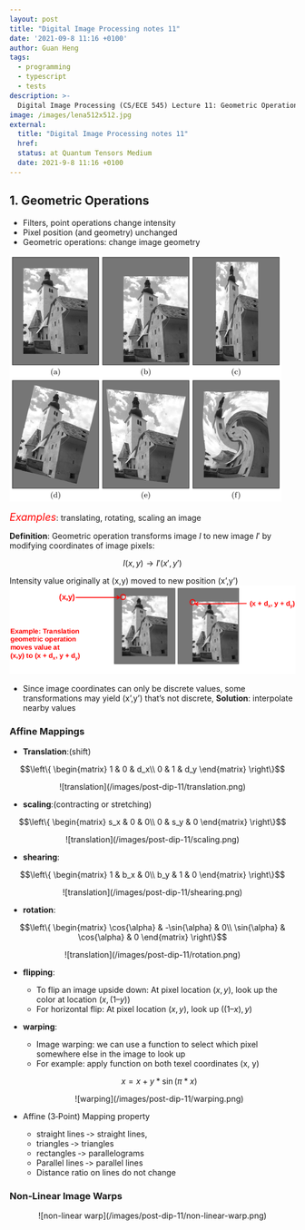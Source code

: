 ```yaml
---
layout: post
title: "Digital Image Processing notes 11"
date: '2021-09-8 11:16 +0100'
author: Guan Heng
tags:
  - programming
  - typescript
  - tests
description: >-
  Digital Image Processing (CS/ECE 545) Lecture 11: Geometric Operations,Comparing Images.
image: /images/lena512x512.jpg
external:
  title: "Digital Image Processing notes 11"
  href: 
  status: at Quantum Tensors Medium
  date: 2021-9-8 11:16 +0100
---
```


## 1. Geometric Operations
- Filters, point operations change intensity
- Pixel position (and geometry) unchanged
- Geometric operations: change image geometry

![geometric operation example](/images/post-dip-11/geo_op_example.png)

<font color=red size=4>*Examples*</font>: translating, rotating, scaling an image

**Definition**: Geometric operation transforms image $I$ to new image $I'$ by modifying coordinates of image pixels:

$$ I(x,y)\rightarrow I'(x',y')$$

Intensity value originally at (x,y) moved to new position (x’,y’)
![](/images/post-dip-11/geo_op_def.png)

- Since image coordinates can only be discrete values, some transformations may yield (x’,y’) that’s not discrete, **Solution**: interpolate nearby values

### Affine Mappings

* **Translation**:(shift)

$$\left\{ \begin{matrix} 1 & 0 & d_x\\ 0 & 1 & d_y \end{matrix} \right\}$$

<div align=center>
![translation](/images/post-dip-11/translation.png)
</div>

* **scaling**:(contracting or stretching)

$$\left\{ \begin{matrix} s_x & 0 & 0\\ 0 & s_y & 0 \end{matrix} \right\}$$

<div align=center>
![translation](/images/post-dip-11/scaling.png)
</div>

* **shearing**:

$$\left\{ \begin{matrix} 1 & b_x & 0\\ b_y & 1 & 0 \end{matrix} \right\}$$

<div align=center>
![translation](/images/post-dip-11/shearing.png)
</div>

* **rotation**:

$$\left\{ \begin{matrix} \cos{\alpha} & -\sin{\alpha} & 0\\ \sin{\alpha} & \cos{\alpha} & 0 \end{matrix} \right\}$$

<div align=center>
![translation](/images/post-dip-11/rotation.png)
</div>

* **flipping**:
  - To flip an image upside down:
    At pixel location $(x,y)$, look up the color at location $(x,(1–y))$
  - For horizontal flip:
    At pixel location $(x,y)$, look up $((1 – x),y)$

* **warping**:
  - Image warping: we can use a function to select which pixel somewhere else in the image to look up
  - For example: apply function on both texel coordinates (x, y)

  $$x=x+y*\sin(\pi*x)$$
  <div align=center>
  ![warping](/images/post-dip-11/warping.png)
  </div>

* Affine (3‐Point) Mapping property
    - straight lines ‐> straight lines,
    - triangles ‐> triangles
    - rectangles ‐> parallelograms
    - Parallel lines ‐> parallel lines
    - Distance ratio on lines do not change

### Non‐Linear Image Warps
<div align=center>
![non-linear warp](/images/post-dip-11/non-linear-warp.png)
</div>